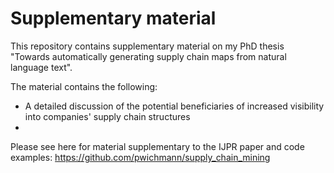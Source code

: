# Supplementary material

This repository contains supplementary material on my PhD thesis "Towards automatically generating supply chain maps from natural language text".

The material contains the following:

* A detailed discussion of the potential beneficiaries of increased visibility into companies' supply chain structures
*


Please see here for material supplementary to the IJPR paper and code examples:
https://github.com/pwichmann/supply_chain_mining
